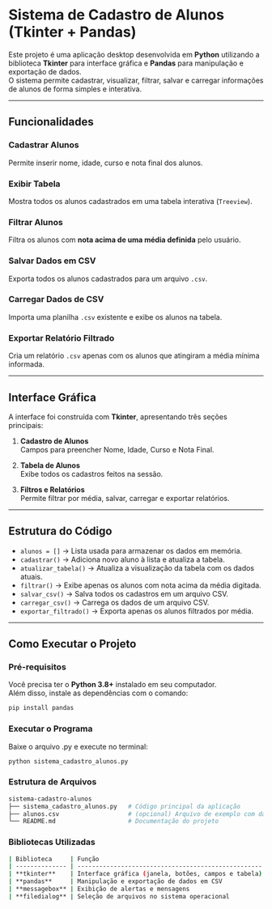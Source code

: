 # Sistema de Cadastro de Alunos (Tkinter + Pandas)

Este projeto é uma aplicação desktop desenvolvida em **Python** utilizando a biblioteca **Tkinter** para interface gráfica e **Pandas** para manipulação e exportação de dados.  
O sistema permite cadastrar, visualizar, filtrar, salvar e carregar informações de alunos de forma simples e interativa.

---

## Funcionalidades

### Cadastrar Alunos  
Permite inserir nome, idade, curso e nota final dos alunos.

### Exibir Tabela  
Mostra todos os alunos cadastrados em uma tabela interativa (`Treeview`).

### Filtrar Alunos  
Filtra os alunos com **nota acima de uma média definida** pelo usuário.

### Salvar Dados em CSV  
Exporta todos os alunos cadastrados para um arquivo `.csv`.

### Carregar Dados de CSV  
Importa uma planilha `.csv` existente e exibe os alunos na tabela.

### Exportar Relatório Filtrado  
Cria um relatório `.csv` apenas com os alunos que atingiram a média mínima informada.

---

## Interface Gráfica

A interface foi construída com **Tkinter**, apresentando três seções principais:

1. **Cadastro de Alunos**  
   Campos para preencher Nome, Idade, Curso e Nota Final.

2. **Tabela de Alunos**  
   Exibe todos os cadastros feitos na sessão.

3. **Filtros e Relatórios**  
   Permite filtrar por média, salvar, carregar e exportar relatórios.

---

## Estrutura do Código

- `alunos = []` → Lista usada para armazenar os dados em memória.  
- `cadastrar()` → Adiciona novo aluno à lista e atualiza a tabela.  
- `atualizar_tabela()` → Atualiza a visualização da tabela com os dados atuais.  
- `filtrar()` → Exibe apenas os alunos com nota acima da média digitada.  
- `salvar_csv()` → Salva todos os cadastros em um arquivo CSV.  
- `carregar_csv()` → Carrega os dados de um arquivo CSV.  
- `exportar_filtrado()` → Exporta apenas os alunos filtrados por média.

---

## Como Executar o Projeto

### Pré-requisitos

Você precisa ter o **Python 3.8+** instalado em seu computador.  
Além disso, instale as dependências com o comando:

```bash
pip install pandas
```

### Executar o Programa

Baixe o arquivo .py e execute no terminal:
```bash
python sistema_cadastro_alunos.py
```

### Estrutura de Arquivos

```bash
sistema-cadastro-alunos
├── sistema_cadastro_alunos.py   # Código principal da aplicação
├── alunos.csv                   # (opcional) Arquivo de exemplo com dados
└── README.md                    # Documentação do projeto
```

### Bibliotecas Utilizadas
```bash
| Biblioteca     | Função                                              |
| -------------- | --------------------------------------------------- |
| **tkinter**    | Interface gráfica (janela, botões, campos e tabela) |
| **pandas**     | Manipulação e exportação de dados em CSV            |
| **messagebox** | Exibição de alertas e mensagens                     |
| **filedialog** | Seleção de arquivos no sistema operacional          |
```

